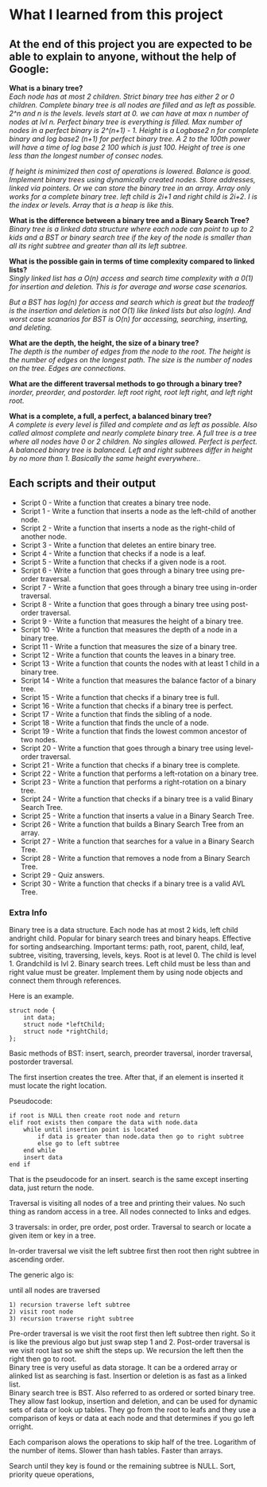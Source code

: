 
# What I learned from this project  
At the end of this project you are expected to be able to explain to anyone, without the help of Google:  
---   

**What is a binary tree?**  
*Each node has at most 2 children.
Strict binary tree has either 2 or 0 children.
Complete binary tree is all nodes are filled and as left as possible.
2^n and n is the levels. levels start at 0. we can have at max n number of nodes at lvl n.
Perfect binary tree is everything is filled.
Max number of nodes in a perfect binary is 2^(n+1) - 1.
Height is a Logbase2 n for complete binary and log base2 (n+1) for perfect binary tree.
A 2 to the 100th power will have a time of log base 2 100 which is just 100.
Height of tree is one less than the longest number of consec nodes.*  

*If height is minimized then cost of operations is lowered. Balance is good.
Implement binary trees using dynamically created nodes. Store addresses, linked via pointers. Or we can store the binary tree in an array.
Array only works for a complete binary tree. left child is 2i+1 and right child is 2i+2. I is the index or levels. Array that is a heap is like this.*



**What is the difference between a binary tree and a Binary Search Tree?**  
*Binary tree is a linked data structure where each node can point to up to 2
kids and a BST or binary search tree if the key of the node is smaller than all
its right subtree and greater than all its left subtree.*  

**What is the possible gain in terms of time complexity compared to linked lists?**  
*Singly linked list has a O(n) access and search time complexity with a 0(1) for insertion and deletion. This is for average and worse case scenarios.*  

*But a BST has log(n) for access and search which is great but the tradeoff is the insertion and deletion is not O(1) like linked lists but also log(n). And worst case scanarios for BST is O(n) for accessing, searching, inserting, and deleting.*  


**What are the depth, the height, the size of a binary tree?**  
*The depth is the number of edges from the node to the root.
The height is the number of edges on the longest path. The size is the number of nodes on the tree. Edges are connections.*  


**What are the different traversal methods to go through a binary tree?**  
*inorder, preorder, and postorder.
left root right, root left right, and left right root.*  


**What is a complete, a full, a perfect, a balanced binary tree?**  
*A complete is every level is filled and complete and as left as possible. Also called almost complete and nearly complete binary tree.
A full tree is a tree where all nodes have 0 or 2 children. No singles allowed.
Perfect is perfect.
A balanced binary tree is balanced. Left and right subtrees differ in height by no more than 1. Basically the same height everywhere..*  



## Each scripts and their output  
* Script 0 - Write a function that creates a binary tree node.    
* Script 1 - Write a function that inserts a node as the left-child of another node.  
* Script 2 - Write a function that inserts a node as the right-child of another node.  
* Script 3 - Write a function that deletes an entire binary tree.  
* Script 4 - Write a function that checks if a node is a leaf.    
* Script 5 - Write a function that checks if a given node is a root.    
* Script 6 - Write a function that goes through a binary tree using pre-order traversal.  
* Script 7 - Write a function that goes through a binary tree using in-order traversal.  
* Script 8 - Write a function that goes through a binary tree using post-order traversal.  
* Script 9 - Write a function that measures the height of a binary tree.  
* Script 10 - Write a function that measures the depth of a node in a binary tree.  
* Script 11 - Write a function that measures the size of a binary tree.  
* Script 12 - Write a function that counts the leaves in a binary tree.  
* Script 13 - Write a function that counts the nodes with at least 1 child in a binary tree.  
* Script 14 - Write a function that measures the balance factor of a binary tree.  
* Script 15 - Write a function that checks if a binary tree is full.  
* Script 16 - Write a function that checks if a binary tree is perfect.  
* Script 17 - Write a function that finds the sibling of a node.  
* Script 18 - Write a function that finds the uncle of a node.  
* Script 19 - Write a function that finds the lowest common ancestor of two nodes.  
* Script 20 - Write a function that goes through a binary tree using level-order traversal.  
* Script 21 - Write a function that checks if a binary tree is complete.  
* Script 22 - Write a function that performs a left-rotation on a binary tree.  
* Script 23 - Write a function that performs a right-rotation on a binary tree.  
* Script 24 - Write a function that checks if a binary tree is a valid Binary Search Tree.  
* Script 25 - Write a function that inserts a value in a Binary Search Tree.  
* Script 26 - Write a function that builds a Binary Search Tree from an array.  
* Script 27 - Write a function that searches for a value in a Binary Search Tree.  
* Script 28 - Write a function that removes a node from a Binary Search Tree.  
* Script 29 - Quiz answers.  
* Script 30 - Write a function that checks if a binary tree is a valid AVL Tree.  









### Extra Info



Binary tree is a data structure. Each node has at most 2 kids, left child andright child.
Popular for binary search trees and binary heaps. Effective for sorting andsearching.
Important terms: path, root, parent, child, leaf, subtree, visiting, traversing, levels, keys.
Root is at level 0. The child is level 1. Grandchild is lvl 2.
Binary search trees. Left child must be less than and right value must be greater.
Implement them by using node objects and connect them through references.

Here is an example.

	struct node {
		int data;   
		struct node *leftChild;
		struct node *rightChild;
	};

Basic methods of BST: insert, search, preorder traversal, inorder traversal, postorder traversal.

The first insertion creates the tree. After that, if an element is inserted it must locate the right location. 

Pseudocode:

	if root is NULL then create root node and return
	elif root exists then compare the data with node.data
		while until insertion point is located
			if data is greater than node.data then go to right subtree
			else go to left subtree
		end while
		insert data
	end if



That is the pseudocode for an insert. search is the same except inserting data,
just return the node.


Traversal is visiting all nodes of a tree and printing their values. No such
thing as random access in a tree. All nodes connected to links and edges.

3 traversals: in order, pre order, post order. Traversal to search or locate a
given item or key in a tree.


In-order traversal we visit the left subtree first then root then right subtree
in ascending order.

The generic algo is:

until all nodes are traversed

	1) recursion traverse left subtree
	2) visit root node
	3) recursion traverse right subtree
Pre-order traversal is we visit the root first then left subtree then right.
So it is like the previous algo but just swap step 1 and 2.
Post-order traversal is we visit root last so we shift the steps up. We recursion the left then the right then go to root.   
Binary tree is very useful as data storage.
It can be a ordered array or alinked list as searching is fast.
Insertion or deletion is as fast as a linked list.  
Binary search tree is BST. Also referred to as ordered or sorted binary tree.
They allow fast lookup, insertion and deletion, and can be used for dynamic sets of data or look up tables. They go from the root to leafs and they use a comparison of keys or data at each node and that determines if you go left orright.

Each comparison alows the operations to skip half of the tree. Logarithm of
the number of items. Slower than hash tables. Faster than arrays.

Search until they key is found or the remaining subtree is NULL.
Sort, priority queue operations, 
